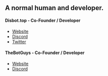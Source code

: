 
A normal human and developer. 
---

#### Disbot.top - Co-Founder / Developer

- [Website][disbotwebsite]
- [Discord][disbotdiscord]
- [Twitter][disbottwitter]

#### TheBotGuys - Co-Founder / Developer

- [Website][botguyswebsite]
- [Discord][botguysdiscord]

[disbotwebsite]: https://disbot.top
[disbotdiscord]: https://disbot.top/discord
[disbottwitter]: https://disbot.top/twitter
[botguyswebsite]: https://botguys.net
[botguysdiscord]: https://botguys.net/discord




